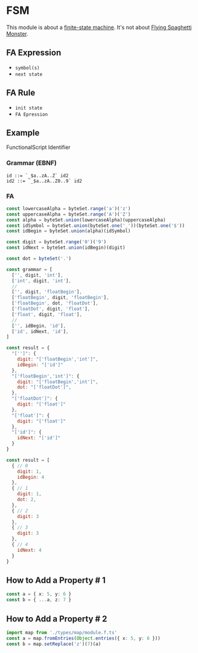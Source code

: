 # FSM

This module is about a [finite-state machine](https://en.wikipedia.org/wiki/Finite-state_machine). It's not about
[Flying Spaghetti Monster](https://en.wikipedia.org/wiki/Flying_Spaghetti_Monster).

## FA Expression

- `symbol(s)`
- `next state`

## FA Rule

- `init state`
- `FA Epression`

## Example

FunctionalScript Identifier

### Grammar (EBNF)

```
id ::= `_$a..zA..Z` id2
id2 ::= `_$a..zA..Z0..9` id2
```

### FA

```js
const lowercaseAlpha = byteSet.range('a')('z')
const uppercaseAlpha = byteSet.range('A')('Z')
const alpha = byteSet.union(lowercaseAlpha)(uppercaseAlpha)
const idSymbol = byteSet.union(byteSet.one('_'))(byteSet.one('$'))
const idBegin = byteSet.union(alpha)(idSymbol)

const digit = byteSet.range('0')('9')
const idNext = byteSet.union(idBegin)(digit)

const dot = byteSet('.')

const grammar = [
  ['', digit, 'int'],
  ['int', digit, 'int'],
  //
  ['', digit, 'floatBegin'],
  ['floatBegin', digit, 'floatBegin'],
  ['floatBegin', dot, 'floatDot'],
  ['floatDot', digit, 'float'],
  ['float', digit, 'float'],
  //
  ['', idBegin, 'id'],
  ['id', idNext, 'id'],
]
```

```js
const result = {
  "['']": {
    digit: "['floatBegin','int']",
    idBegin: "['id']"
  },
  "['floatBegin','int']": {
    digit: "['floatBegin','int']",
    dot: "['floatDot']",
  },
  "['floatDot']": {
    digit: "['float']"
  },
  "['float']": {
    digit: "['float']"
  },
  "['id']": {
    idNext: "['id']"
  }
}
```

```js
const result = [
  { // 0
    digit: 1,
    idBegin: 4
  },
  { // 1
    digit: 1,
    dot: 2,
  },
  { // 2
    digit: 3
  },
  { // 3
    digit: 3
  },
  { // 4
    idNext: 4
  }
}
```

## How to Add a Property # 1

```ts
const a = { x: 5, y: 6 }
const b = { ...a, z: 7 }
```

## How to Add a Property # 2

```ts
import map from './types/map/module.f.ts'
const a = map.fromEntries(Object.entries({ x: 5, y: 6 }))
const b = map.setReplace('z')(7)(a)
```

